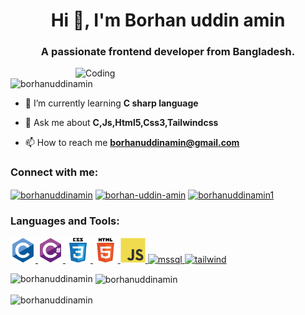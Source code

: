 
 <h1 align="center">Hi 👋, I'm Borhan uddin amin</h1>
<h3 align="center">A passionate frontend developer from Bangladesh.</h3>
<img align="right" alt="Coding" width="400" src="https://media1.giphy.com/media/RbDKaczqWovIugyJmW/giphy.gif?cid=790b76119bdb76324297c92af12c37ba7fbb44cfb63c687b&rid=giphy.gif&ct=g">

<p align="left"> <img src="https://komarev.com/ghpvc/?username=borhanuddinamin&label=Profile%20views&color=0e75b6&style=flat" alt="borhanuddinamin" /> </p>

- 🌱 I’m currently learning **C sharp language**

- 💬 Ask me about **C,Js,Html5,Css3,Tailwindcss**

- 📫 How to reach me **borhanuddinamin@gmail.com**

<h3 align="left">Connect with me:</h3>
<p align="left">
<a href="https://codepen.io/borhanuddinamin" target="blank"><img align="center" src="https://raw.githubusercontent.com/rahuldkjain/github-profile-readme-generator/master/src/images/icons/Social/codepen.svg" alt="borhanuddinamin" height="30" width="40" /></a>
<a href="https://linkedin.com/in/borhan-uddin-amin" target="blank"><img align="center" src="https://raw.githubusercontent.com/rahuldkjain/github-profile-readme-generator/master/src/images/icons/Social/linked-in-alt.svg" alt="borhan-uddin-amin" height="30" width="40" /></a>
<a href="https://fb.com/borhanuddinamin1" target="blank"><img align="center" src="https://raw.githubusercontent.com/rahuldkjain/github-profile-readme-generator/master/src/images/icons/Social/facebook.svg" alt="borhanuddinamin1" height="30" width="40" /></a>
</p>

<h3 align="left">Languages and Tools:</h3>
<p align="left"> <a href="https://www.cprogramming.com/" target="_blank" rel="noreferrer"> <img src="https://raw.githubusercontent.com/devicons/devicon/master/icons/c/c-original.svg" alt="c" width="40" height="40"/> </a> <a href="https://www.w3schools.com/cs/" target="_blank" rel="noreferrer"> <img src="https://raw.githubusercontent.com/devicons/devicon/master/icons/csharp/csharp-original.svg" alt="csharp" width="40" height="40"/> </a> <a href="https://www.w3schools.com/css/" target="_blank" rel="noreferrer"> <img src="https://raw.githubusercontent.com/devicons/devicon/master/icons/css3/css3-original-wordmark.svg" alt="css3" width="40" height="40"/> </a> <a href="https://www.w3.org/html/" target="_blank" rel="noreferrer"> <img src="https://raw.githubusercontent.com/devicons/devicon/master/icons/html5/html5-original-wordmark.svg" alt="html5" width="40" height="40"/> </a> <a href="https://developer.mozilla.org/en-US/docs/Web/JavaScript" target="_blank" rel="noreferrer"> <img src="https://raw.githubusercontent.com/devicons/devicon/master/icons/javascript/javascript-original.svg" alt="javascript" width="40" height="40"/> </a> <a href="https://www.microsoft.com/en-us/sql-server" target="_blank" rel="noreferrer"> <img src="https://www.svgrepo.com/show/303229/microsoft-sql-server-logo.svg" alt="mssql" width="40" height="40"/> </a> <a href="https://tailwindcss.com/" target="_blank" rel="noreferrer"> <img src="https://www.vectorlogo.zone/logos/tailwindcss/tailwindcss-icon.svg" alt="tailwind" width="40" height="40"/> </a> </p>

<p><img align="left" src="https://github-readme-stats.vercel.app/api/top-langs?username=borhanuddinamin&show_icons=true&locale=en&layout=compact" alt="borhanuddinamin" /></p>

<p>&nbsp;<img align="center" src="https://github-readme-stats.vercel.app/api?username=borhanuddinamin&show_icons=true&locale=en" alt="borhanuddinamin" /></p>

<p><img align="center" src="https://github-readme-streak-stats.herokuapp.com/?user=borhanuddinamin&" alt="borhanuddinamin" /></p>
